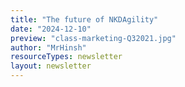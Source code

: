 ```yaml
---
title: "The future of NKDAgility"
date: "2024-12-10"
preview: "class-marketing-Q32021.jpg"
author: "MrHinsh"
resourceTypes: newsletter
layout: newsletter
---
```


